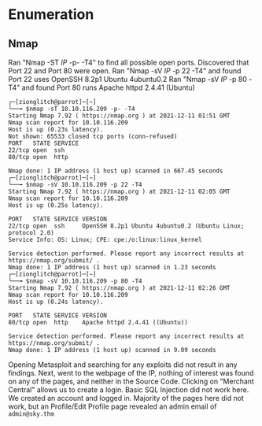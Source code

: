 # Enumeration
## Nmap
Ran "Nmap -ST *IP* -p- -T4" to find all possible open ports.
Discovered that Port 22 and Port 80 were open.
Ran "Nmap -sV *IP* -p 22 -T4" and found Port 22 uses OpenSSH 8.2p1 Ubuntu 4ubuntu0.2
Ran "Nmap -sV *IP* -p 80 -T4" and found Port 80 runs Apache httpd 2.4.41 (Ubuntu)
```console
┌─[zionglitch@parrot]─[~]
└──╼ $nmap -sT 10.10.116.209 -p- -T4
Starting Nmap 7.92 ( https://nmap.org ) at 2021-12-11 01:51 GMT
Nmap scan report for 10.10.116.209
Host is up (0.23s latency).
Not shown: 65533 closed tcp ports (conn-refused)
PORT   STATE SERVICE
22/tcp open  ssh
80/tcp open  http

Nmap done: 1 IP address (1 host up) scanned in 667.45 seconds
┌─[zionglitch@parrot]─[~]
└──╼ $nmap -sV 10.10.116.209 -p 22 -T4
Starting Nmap 7.92 ( https://nmap.org ) at 2021-12-11 02:05 GMT
Nmap scan report for 10.10.116.209
Host is up (0.25s latency).

PORT   STATE SERVICE VERSION
22/tcp open  ssh     OpenSSH 8.2p1 Ubuntu 4ubuntu0.2 (Ubuntu Linux; protocol 2.0)
Service Info: OS: Linux; CPE: cpe:/o:linux:linux_kernel

Service detection performed. Please report any incorrect results at https://nmap.org/submit/ .
Nmap done: 1 IP address (1 host up) scanned in 1.23 seconds
┌─[zionglitch@parrot]─[~]
└──╼ $nmap -sV 10.10.116.209 -p 80 -T4
Starting Nmap 7.92 ( https://nmap.org ) at 2021-12-11 02:26 GMT
Nmap scan report for 10.10.116.209
Host is up (0.24s latency).

PORT   STATE SERVICE VERSION
80/tcp open  http    Apache httpd 2.4.41 ((Ubuntu))

Service detection performed. Please report any incorrect results at https://nmap.org/submit/ .
Nmap done: 1 IP address (1 host up) scanned in 9.09 seconds
```
Opening Metasploit and searching for any exploits did not result in any findings.
Next, went to the webpage of the IP, nothing of interest was found on any of the pages, and neither in the Source Code.
Clicking on "Merchant Central" allows us to create a login.
Basic SQL Injection did not work here.
We created an account and logged in.
Majority of the  pages here did not work, but an Profile/Edit Profile page revealed an admin email of ```admin@sky.thm```
